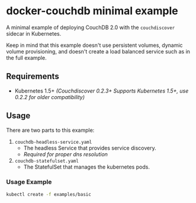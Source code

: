 # docker-couchdb minimal example

A minimal example of deploying CouchDB 2.0 with the `couchdiscover` sidecar in Kubernetes.

Keep in mind that this example doesn't use persistent volumes, dynamic volume provisioning, and doesn't create a load balanced service such as in the full example.

## Requirements
* Kubernetes 1.5+ *(Couchdiscover 0.2.3+ Supports Kubernetes 1.5+, use 0.2.2 for older compatibility)*


## Usage

There are two parts to this example:

1. `couchdb-headless-service.yaml`
    * The headless Service that provides service discovery.
    * *Required for proper dns resolution*
2. `couchdb-statefulset.yaml`
    * The StatefulSet that manages the kubernetes pods.

### Usage Example

```bash
kubectl create -f examples/basic
```
